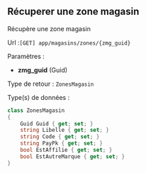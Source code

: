 ## <span id='unezonemagasin'>Récuperer une zone magasin</span>

Récupère une zone magasin

Url :`[GET] app/magasins/zones/{zmg_guid}`

Paramètres : 

- **zmg_guid** (Guid)

Type de retour : `ZonesMagasin`

Type(s) de données :

```csharp
class ZonesMagasin
{
	Guid Guid { get; set; }
	string Libelle { get; set; }
	string Code { get; set; }
	string PayPk { get; set; }
	bool EstAffilie { get; set; }
	bool EstAutreMarque { get; set; }
}

```
